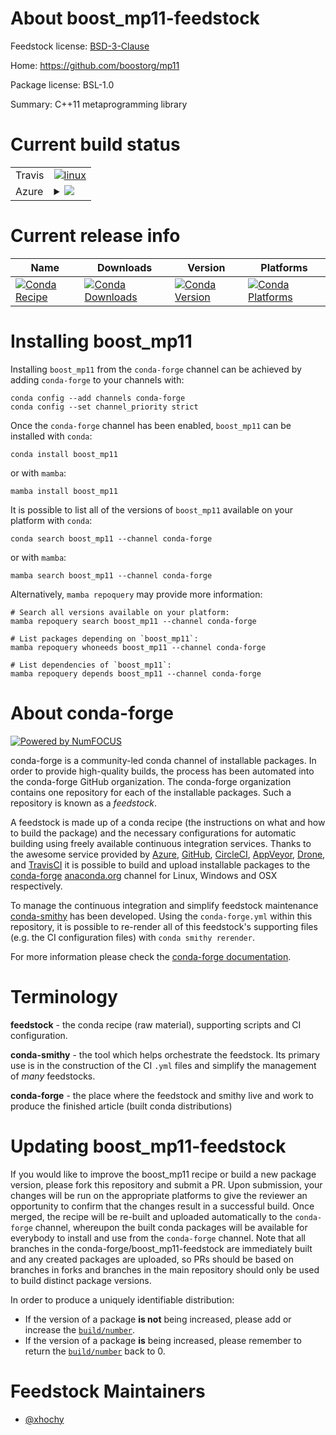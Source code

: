 About boost_mp11-feedstock
==========================

Feedstock license: [BSD-3-Clause](https://github.com/conda-forge/boost_mp11-feedstock/blob/main/LICENSE.txt)

Home: https://github.com/boostorg/mp11

Package license: BSL-1.0

Summary: C++11 metaprogramming library

Current build status
====================


<table><tr>
    <td>Travis</td>
    <td>
      <a href="https://app.travis-ci.com/conda-forge/boost_mp11-feedstock">
        <img alt="linux" src="https://img.shields.io/travis/com/conda-forge/boost_mp11-feedstock/main.svg?label=Linux">
      </a>
    </td>
  </tr>
    
  <tr>
    <td>Azure</td>
    <td>
      <details>
        <summary>
          <a href="https://dev.azure.com/conda-forge/feedstock-builds/_build/latest?definitionId=12537&branchName=main">
            <img src="https://dev.azure.com/conda-forge/feedstock-builds/_apis/build/status/boost_mp11-feedstock?branchName=main">
          </a>
        </summary>
        <table>
          <thead><tr><th>Variant</th><th>Status</th></tr></thead>
          <tbody><tr>
              <td>linux_64</td>
              <td>
                <a href="https://dev.azure.com/conda-forge/feedstock-builds/_build/latest?definitionId=12537&branchName=main">
                  <img src="https://dev.azure.com/conda-forge/feedstock-builds/_apis/build/status/boost_mp11-feedstock?branchName=main&jobName=linux&configuration=linux%20linux_64_" alt="variant">
                </a>
              </td>
            </tr><tr>
              <td>linux_aarch64</td>
              <td>
                <a href="https://dev.azure.com/conda-forge/feedstock-builds/_build/latest?definitionId=12537&branchName=main">
                  <img src="https://dev.azure.com/conda-forge/feedstock-builds/_apis/build/status/boost_mp11-feedstock?branchName=main&jobName=linux&configuration=linux%20linux_aarch64_" alt="variant">
                </a>
              </td>
            </tr><tr>
              <td>linux_ppc64le</td>
              <td>
                <a href="https://dev.azure.com/conda-forge/feedstock-builds/_build/latest?definitionId=12537&branchName=main">
                  <img src="https://dev.azure.com/conda-forge/feedstock-builds/_apis/build/status/boost_mp11-feedstock?branchName=main&jobName=linux&configuration=linux%20linux_ppc64le_" alt="variant">
                </a>
              </td>
            </tr><tr>
              <td>osx_64</td>
              <td>
                <a href="https://dev.azure.com/conda-forge/feedstock-builds/_build/latest?definitionId=12537&branchName=main">
                  <img src="https://dev.azure.com/conda-forge/feedstock-builds/_apis/build/status/boost_mp11-feedstock?branchName=main&jobName=osx&configuration=osx%20osx_64_" alt="variant">
                </a>
              </td>
            </tr><tr>
              <td>osx_arm64</td>
              <td>
                <a href="https://dev.azure.com/conda-forge/feedstock-builds/_build/latest?definitionId=12537&branchName=main">
                  <img src="https://dev.azure.com/conda-forge/feedstock-builds/_apis/build/status/boost_mp11-feedstock?branchName=main&jobName=osx&configuration=osx%20osx_arm64_" alt="variant">
                </a>
              </td>
            </tr><tr>
              <td>win_64</td>
              <td>
                <a href="https://dev.azure.com/conda-forge/feedstock-builds/_build/latest?definitionId=12537&branchName=main">
                  <img src="https://dev.azure.com/conda-forge/feedstock-builds/_apis/build/status/boost_mp11-feedstock?branchName=main&jobName=win&configuration=win%20win_64_" alt="variant">
                </a>
              </td>
            </tr>
          </tbody>
        </table>
      </details>
    </td>
  </tr>
</table>

Current release info
====================

| Name | Downloads | Version | Platforms |
| --- | --- | --- | --- |
| [![Conda Recipe](https://img.shields.io/badge/recipe-boost_mp11-green.svg)](https://anaconda.org/conda-forge/boost_mp11) | [![Conda Downloads](https://img.shields.io/conda/dn/conda-forge/boost_mp11.svg)](https://anaconda.org/conda-forge/boost_mp11) | [![Conda Version](https://img.shields.io/conda/vn/conda-forge/boost_mp11.svg)](https://anaconda.org/conda-forge/boost_mp11) | [![Conda Platforms](https://img.shields.io/conda/pn/conda-forge/boost_mp11.svg)](https://anaconda.org/conda-forge/boost_mp11) |

Installing boost_mp11
=====================

Installing `boost_mp11` from the `conda-forge` channel can be achieved by adding `conda-forge` to your channels with:

```
conda config --add channels conda-forge
conda config --set channel_priority strict
```

Once the `conda-forge` channel has been enabled, `boost_mp11` can be installed with `conda`:

```
conda install boost_mp11
```

or with `mamba`:

```
mamba install boost_mp11
```

It is possible to list all of the versions of `boost_mp11` available on your platform with `conda`:

```
conda search boost_mp11 --channel conda-forge
```

or with `mamba`:

```
mamba search boost_mp11 --channel conda-forge
```

Alternatively, `mamba repoquery` may provide more information:

```
# Search all versions available on your platform:
mamba repoquery search boost_mp11 --channel conda-forge

# List packages depending on `boost_mp11`:
mamba repoquery whoneeds boost_mp11 --channel conda-forge

# List dependencies of `boost_mp11`:
mamba repoquery depends boost_mp11 --channel conda-forge
```


About conda-forge
=================

[![Powered by
NumFOCUS](https://img.shields.io/badge/powered%20by-NumFOCUS-orange.svg?style=flat&colorA=E1523D&colorB=007D8A)](https://numfocus.org)

conda-forge is a community-led conda channel of installable packages.
In order to provide high-quality builds, the process has been automated into the
conda-forge GitHub organization. The conda-forge organization contains one repository
for each of the installable packages. Such a repository is known as a *feedstock*.

A feedstock is made up of a conda recipe (the instructions on what and how to build
the package) and the necessary configurations for automatic building using freely
available continuous integration services. Thanks to the awesome service provided by
[Azure](https://azure.microsoft.com/en-us/services/devops/), [GitHub](https://github.com/),
[CircleCI](https://circleci.com/), [AppVeyor](https://www.appveyor.com/),
[Drone](https://cloud.drone.io/welcome), and [TravisCI](https://travis-ci.com/)
it is possible to build and upload installable packages to the
[conda-forge](https://anaconda.org/conda-forge) [anaconda.org](https://anaconda.org/)
channel for Linux, Windows and OSX respectively.

To manage the continuous integration and simplify feedstock maintenance
[conda-smithy](https://github.com/conda-forge/conda-smithy) has been developed.
Using the ``conda-forge.yml`` within this repository, it is possible to re-render all of
this feedstock's supporting files (e.g. the CI configuration files) with ``conda smithy rerender``.

For more information please check the [conda-forge documentation](https://conda-forge.org/docs/).

Terminology
===========

**feedstock** - the conda recipe (raw material), supporting scripts and CI configuration.

**conda-smithy** - the tool which helps orchestrate the feedstock.
                   Its primary use is in the construction of the CI ``.yml`` files
                   and simplify the management of *many* feedstocks.

**conda-forge** - the place where the feedstock and smithy live and work to
                  produce the finished article (built conda distributions)


Updating boost_mp11-feedstock
=============================

If you would like to improve the boost_mp11 recipe or build a new
package version, please fork this repository and submit a PR. Upon submission,
your changes will be run on the appropriate platforms to give the reviewer an
opportunity to confirm that the changes result in a successful build. Once
merged, the recipe will be re-built and uploaded automatically to the
`conda-forge` channel, whereupon the built conda packages will be available for
everybody to install and use from the `conda-forge` channel.
Note that all branches in the conda-forge/boost_mp11-feedstock are
immediately built and any created packages are uploaded, so PRs should be based
on branches in forks and branches in the main repository should only be used to
build distinct package versions.

In order to produce a uniquely identifiable distribution:
 * If the version of a package **is not** being increased, please add or increase
   the [``build/number``](https://docs.conda.io/projects/conda-build/en/latest/resources/define-metadata.html#build-number-and-string).
 * If the version of a package **is** being increased, please remember to return
   the [``build/number``](https://docs.conda.io/projects/conda-build/en/latest/resources/define-metadata.html#build-number-and-string)
   back to 0.

Feedstock Maintainers
=====================

* [@xhochy](https://github.com/xhochy/)

